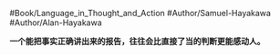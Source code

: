 #Book/Language_in_Thought_and_Action 
#Author/Samuel-Hayakawa 
#Author/Alan-Hayakawa 

**一个能把事实正确讲出来的报告，往往会比直接了当的判断更能感动人。**
